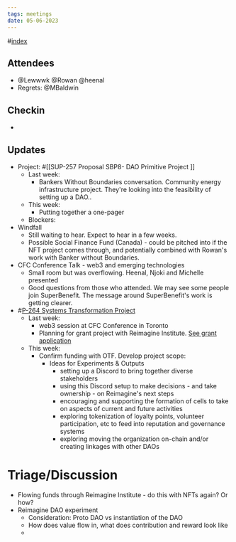 ```yaml
---
tags: meetings
date: 05-06-2023
---
```

#[index](notes/general-circle/old-gc-meetings/index.md) 
## Attendees
- @Lewwwk @Rowan  @heenal
- Regrets: @MBaldwin 

## Checkin
- 

## Updates
- Project: #[[SUP-257 Proposal SBP8- DAO Primitive Project
]]
	- Last week: 
		- Bankers Without Boundaries conversation. Community energy infrastructure project. They're looking into the feasibility of setting up a DAO..
	- This week: 
		- Putting together a one-pager
	- Blockers: 
- Windfall
	- Still waiting to hear. Expect to hear in a few weeks.
	- Possible Social Finance Fund (Canada) - could be pitched into if the NFT project comes through, and potentially combined with Rowan's work with Banker without Boundaries.
- CFC Conference Talk - web3 and emerging technologies
	- Small room but was overflowing. Heenal, Njoki and Michelle presented
	- Good questions from those who attended. We may see some people join SuperBenefit. The message around SuperBenefit's work is getting clearer. 
- #[P-264 Systems Transformation Project](P-264%20Systems%20Transformation%20Project)
	- Last week:
		- web3 session at CFC Conference in Toronto
		- Planning for grant project with Reimagine Institute. [See grant application](https://docs.google.com/document/d/1hNS_XkbsX_lLBVM3zg2vRaCfoUH6_8LOS6utdSk1TIg/edit#)
	- This week:
		- Confirm funding with OTF. Develop project scope:
			- Ideas for Experiments & Outputs
				- setting up a Discord to bring together diverse stakeholders
				- using this Discord setup to make decisions - and take ownership - on Reimagine's next steps
				- encouraging and supporting the formation of cells to take on aspects of current and future activities 
				- exploring tokenization of loyalty points, volunteer participation, etc to feed into reputation and governance systems
				- exploring moving the organization on-chain and/or creating linkages with other DAOs

# Triage/Discussion 
- Flowing funds through Reimagine Institute - do this with NFTs again? Or how?
- Reimagine DAO experiment
	- Consideration: Proto DAO vs instantiation of the DAO
	- How does value flow in, what does contribution and reward look like
	- 
